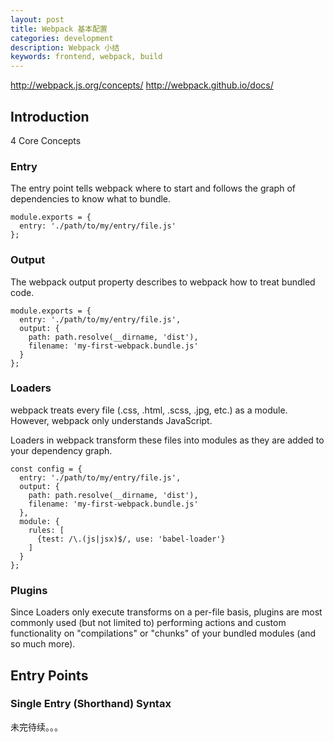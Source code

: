 ```yaml
---
layout: post
title: Webpack 基本配置
categories: development
description: Webpack 小结
keywords: frontend, webpack, build
---
```


http://webpack.js.org/concepts/
http://webpack.github.io/docs/

## Introduction

4 Core Concepts

### Entry

The entry point tells webpack where to start and follows the graph of dependencies to know what to bundle.

```
module.exports = {
  entry: './path/to/my/entry/file.js'
};
```

### Output

The webpack output property describes to webpack how to treat bundled code.

```
module.exports = {
  entry: './path/to/my/entry/file.js',
  output: {
    path: path.resolve(__dirname, 'dist'),
    filename: 'my-first-webpack.bundle.js'
  }
};
```

### Loaders

webpack treats every file (.css, .html, .scss, .jpg, etc.) as a module. However, webpack only understands JavaScript.

Loaders in webpack transform these files into modules as they are added to your dependency graph.

```
const config = {
  entry: './path/to/my/entry/file.js',
  output: {
    path: path.resolve(__dirname, 'dist'),
    filename: 'my-first-webpack.bundle.js'
  },
  module: {
    rules: [
      {test: /\.(js|jsx)$/, use: 'babel-loader'}
    ]
  }
};
```

### Plugins

Since Loaders only execute transforms on a per-file basis, plugins are most commonly used (but not limited to) performing actions and custom functionality on "compilations" or "chunks" of your bundled modules (and so much more). 

## Entry Points

### Single Entry (Shorthand) Syntax

未完待续。。。
